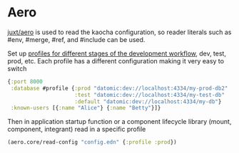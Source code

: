 # Aero
[juxt/aero](https://github.com/juxt/aero) is used to read the kaocha configuration, so reader literals such as #env, #merge, #ref, and #include can be used.

Set up [profiles for different stages of the development workflow](https://juxt.pro/blog/aero.html), dev, test, prod, etc.  Each profile has a different configuration making it very easy to switch

```clojure
{:port 8000
 :database #profile {:prod "datomic:dev://localhost:4334/my-prod-db2"
                     :test "datomic:dev://localhost:4334/my-test-db"
                     :default "datomic:dev://localhost:4334/my-db"}
 :known-users [{:name "Alice"} {:name "Betty"}]}
```

Then in application startup function or a component lifecycle library (mount, component, integrant) read in a specific profile

```clojure
(aero.core/read-config "config.edn" {:profile :prod})
```
